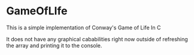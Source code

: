 # GameOfLIfe

This is a simple implementation of Conway's Game of Life In C  
  
It does not have any graphical cababilities right now outside of refreshing the array and printing it to the console.  
